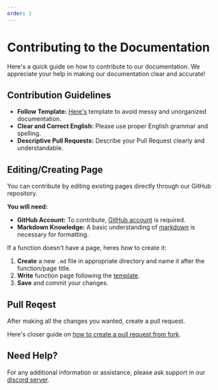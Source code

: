 ```yaml
---
order: 1
---
```


# Contributing to the Documentation

Here's a quick guide on how to contribute to our documentation. We appreciate your help in making our documentation clear and accurate!

## Contribution Guidelines
- **Follow Template:** [Here's](./2-template.md) template to avoid messy and unorganized documentation.
- **Clear and Correct English:**  Please use proper English grammar and spelling.
- **Descriptive Pull Requests:** Describe your Pull Request clearly and understandable.

## Editing/Creating Page

You can contribute by editing existing pages directly through our GitHub repository.

**You will need:**
- **GitHub Account:** To contribute, [GitHub account](https://github.com) is required.
- **Markdown Knowledge:** A basic understanding of [markdown](https://www.markdownguide.org/cheat-sheet/) is necessary for formatting.

If a function doesn't have a page, heres how to create it:

1. **Create** a new `.md` file in appropriate directory and name it after the function/page title.
2. **Write** function page following the [template](./2-template.md).
3. **Save** and commit your changes.

## Pull Reqest

After making all the changes you wanted, create a pull request.

Here's closer guide on [how to create a pull request from fork](https://docs.github.com/en/pull-requests/collaborating-with-pull-requests/proposing-changes-to-your-work-with-pull-requests/creating-a-pull-request-from-a-fork).

## Need Help?

For any additional information or assistance, please ask support in our [discord server](https://ccommandbot.com/join).